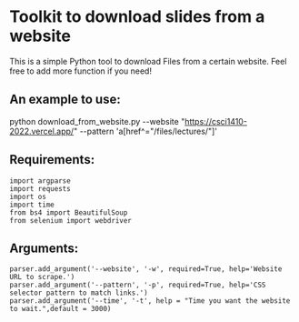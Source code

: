 # Toolkit to download slides from a website

This is a simple Python tool to download Files from a certain website. Feel free to add more function if you need!

## An example to use:

python download_from_website.py --website "https://csci1410-2022.vercel.app/" --pattern 'a[href^="/files/lectures/"]'

## Requirements:
```
import argparse
import requests
import os
import time
from bs4 import BeautifulSoup
from selenium import webdriver
```

## Arguments:
```
parser.add_argument('--website', '-w', required=True, help='Website URL to scrape.')
parser.add_argument('--pattern', '-p', required=True, help='CSS selector pattern to match links.')
parser.add_argument('--time', '-t', help = "Time you want the website to wait.",default = 3000)
```
